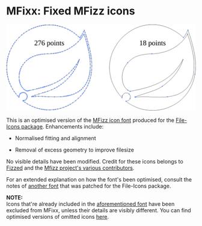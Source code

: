 MFixx: Fixed MFizz icons
========================

<img src="figure-1.png" width="650" alt="276 ⇒ 18 points" />

This is an optimised version of the [MFizz icon font](https://github.com/fizzed/font-mfizz/) produced for the [File-Icons package](https://github.com/file-icons/atom).
Enhancements include:

 * Normalised fitting and alignment
 
 * Removal of excess geometry to improve filesize

No visible details have been modified.  Credit for these icons belongs to [Fizzed](http://fizzed.com/) and the [Mfizz project's various contributors](https://github.com/fizzed/font-mfizz/graphs/contributors).

For an extended explanation on how the font's been optimised, consult the notes of [another font](https://github.com/file-icons/DevOpicons) that was patched for the File-Icons package.

**NOTE:**  
Icons that're already included in the [aforementioned font](https://github.com/file-icons/DevOpicons) have been excluded from MFixx, unless their details are visibly different.
You can find optimised versions of omitted icons [here](https://github.com/file-icons/DevOpicons/tree/master/svg).
